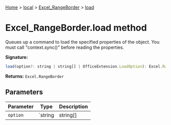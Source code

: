 [Home](./index) &gt; [local](local.md) &gt; [Excel\_RangeBorder](local.excel_rangeborder.md) &gt; [load](local.excel_rangeborder.load.md)

# Excel\_RangeBorder.load method

Queues up a command to load the specified properties of the object. You must call "context.sync()" before reading the properties.

**Signature:**
```javascript
load(option?: string | string[] | OfficeExtension.LoadOption): Excel.RangeBorder;
```
**Returns:** `Excel.RangeBorder`

## Parameters

|  Parameter | Type | Description |
|  --- | --- | --- |
|  `option` | `string | string[] | OfficeExtension.LoadOption` |  |

